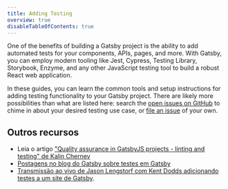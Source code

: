 ```yaml
---
title: Adding Testing
overview: true
disableTableOfContents: true
---
```


One of the benefits of building a Gatsby project is the ability to add automated tests for your components, APIs, pages, and more. With Gatsby, you can employ modern tooling like Jest, Cypress, Testing Library, Storybook, Enzyme, and any other JavaScript testing tool to build a robust React web application.

In these guides, you can learn the common tools and setup instructions for adding testing functionality to your Gatsby project. There are likely more possibilities than what are listed here: search the [open issues on GitHub](https://github.com/gatsbyjs/gatsby/issues?utf8=%E2%9C%93&q=is%3Aissue+is%3Aopen+testing) to chime in about your desired testing use case, or [file an issue](/contributing/how-to-file-an-issue/) of your own.

<GuideList slug={props.slug} />

## Outros recursos

- Leia o artigo ["Quality assurance in GatsbyJS projects - linting and testing" de Kalin Chernev](https://kalinchernev.github.io/gatsbyjs-qa-linting-testing/)
- [Postagens no blog do Gatsby sobre testes em Gatsby](/blog/tags/testing)
- [Transmissão ao vivo de Jason Lengstorf com Kent Dodds adicionando testes a um site de Gatsby](https://www.youtube.com/watch?v=BzRAYt7BHRw&t=2024s).
